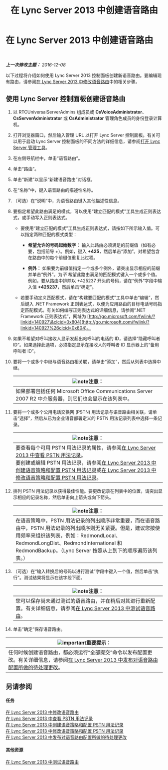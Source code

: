 ﻿---
title: 在 Lync Server 2013 中创建语音路由
TOCTitle: 在 Lync Server 2013 中创建语音路由
ms:assetid: d189057d-cc9d-4622-9d10-f5385d703faf
ms:mtpsurl: https://technet.microsoft.com/zh-cn/library/Gg398898(v=OCS.15)
ms:contentKeyID: 49314319
ms.date: 12/10/2016
mtps_version: v=OCS.15
ms.translationtype: HT
---

# 在 Lync Server 2013 中创建语音路由

 

_**上一次修改主题：** 2016-12-08_

以下过程将介绍如何使用 Lync Server 2013 控制面板创建新语音路由。要编辑现有路由，请参阅[在 Lync Server 2013 中修改语音路由](lync-server-2013-modify-a-voice-route.md)中的相关步骤。

## 使用 Lync Server 控制面板创建语音路由

1.  以 RTCUniversalServerAdmins 组成员或 **CsVoiceAdministrator**、**CsServerAdministrator** 或 **CsAdministrator** 管理角色成员的身份登录计算机。

2.  打开浏览器窗口，然后输入管理 URL 以打开 Lync Server 控制面板。有关可以用于启动 Lync Server 控制面板的不同方法的详细信息，请参阅[打开 Lync Server 管理工具](lync-server-2013-open-lync-server-administrative-tools.md)。

3.  在左侧导航栏中，单击“语音路由”。

4.  单击“路由”。

5.  单击“新建”以显示“新建语音路由”对话框。

6.  在“名称”中，键入语音路由的描述性名称。

7.  （可选）在“说明”中，为语音路由键入其他描述性信息。

8.  要指定希望此路由满足的模式，可以使用“建立匹配的模式”工具生成正则表达式，或手动写入正则表达式。
    
      - 要使用“建立匹配的模式”工具生成正则表达式，请按如下所示输入值。可以指定两种匹配的模式类型：
        
          - **希望允许的号码起始数字：** 输入此路由必须满足的前缀值（如有必要，包括前导 +）。例如，键入 **+425**，然后单击“添加”。对希望包含在路由中的每个前缀值重复此过程。
        
          - **例外：** 如果要为前缀值指定一个或多个例外，请突出显示相应的前缀并单击“例外”。为*不* 希望此路由满足的匹配模式键入一个或多个值。例如，要从路由中排除以 +425237 开头的号码，请在“例外”字段中输入值 **+425237**，然后单击“确定”。
    
      - 若要手动定义匹配模式，请在“构建要匹配的模式”工具中单击“编辑”，然后键入 .NET Framework 正则表达式，以便为应用路由的目标电话号码指定匹配模式。有关如何编写正则表达式的详细信息，请参阅“.NET Framework 正则表达式”，网址为 [http://go.microsoft.com/fwlink/?linkid=140927\&clcid=0x804](http://go.microsoft.com/fwlink/?linkid=140927%26clcid=0x804)。

9.  如果不希望对呼叫接收人显示发起出站呼叫的电话的 ID，请选择“隐藏呼叫者 ID”。如果选择此选项，必须指定显示在接收人的呼叫者 ID 显示器上的“备用呼叫者 ID”。

10. 要将一个或多个中继与语音路由相关联，请单击“添加”，然后从列表中选择中继。
    
    <table>
    <thead>
    <tr class="header">
    <th><img src="images/Dn783119.note(OCS.15).gif" title="note" alt="note" />注意：</th>
    </tr>
    </thead>
    <tbody>
    <tr class="odd">
    <td>如果部署包括任何 Microsoft Office Communications Server 2007 R2 中介服务器，则它们也会显示在该列表中。</td>
    </tr>
    </tbody>
    </table>


11. 要将一个或多个公用电话交换网 (PSTN) 用法记录与语音路由相关联，请单击“选择”，然后从已为企业语音部署定义的 PSTN 用法记录列表中选择一条记录。
    
    <table>
    <thead>
    <tr class="header">
    <th><img src="images/Dn783119.note(OCS.15).gif" title="note" alt="note" />注意：</th>
    </tr>
    </thead>
    <tbody>
    <tr class="odd">
    <td>要查看每个可用 PSTN 用法记录的属性，请参阅<a href="lync-server-2013-view-pstn-usage-records.md">在 Lync Server 2013 中查看 PSTN 用法记录</a>。<br />
    要创建或编辑 PSTN 用法记录，请参阅<a href="lync-server-2013-create-a-voice-policy-and-configure-pstn-usage-records.md">在 Lync Server 2013 中创建语音策略和配置 PSTN 用法记录</a>或<a href="lync-server-2013-modify-a-voice-policy-and-configure-pstn-usage-records.md">在 Lync Server 2013 中修改语音策略和配置 PSTN 用法记录</a>。</td>
    </tr>
    </tbody>
    </table>


12. 排列 PSTN 用法记录以获得最佳性能。要更改记录在列表中的位置，请突出显示相应的记录名称，然后单击向上箭头或向下箭头。
    
    <table>
    <thead>
    <tr class="header">
    <th><img src="images/Dn783119.note(OCS.15).gif" title="note" alt="note" />注意：</th>
    </tr>
    </thead>
    <tbody>
    <tr class="odd">
    <td>在语音策略中，PSTN 用法记录的列出顺序非常重要，而在语音路由中，PSTN 用法记录的列出顺序则无关紧要。但是，建议您按使用频率来组织该列表，例如：RedmondLocal、RedmondLongDist、RedmondInternational 和 RedmondBackup。（Lync Server 按照从上到下的顺序遍历该列表。）</td>
    </tr>
    </tbody>
    </table>


13. （可选）在“输入转换后的号码以进行测试”字段中键入一个值，然后单击“执行”。测试结果将显示在该字段下面。
    
    <table>
    <thead>
    <tr class="header">
    <th><img src="images/Dn783119.note(OCS.15).gif" title="note" alt="note" />注意：</th>
    </tr>
    </thead>
    <tbody>
    <tr class="odd">
    <td>您可以保存尚未通过测试的语音路由，并在稍后对其进行重新配置。有关详细信息，请参阅<a href="lync-server-2013-test-voice-routing.md">在 Lync Server 2013 中测试语音路由</a>。</td>
    </tr>
    </tbody>
    </table>


14. 单击“确定”保存语音路由。

<table>
<thead>
<tr class="header">
<th><img src="images/Gg398794.important(OCS.15).gif" title="important" alt="important" />重要提示：</th>
</tr>
</thead>
<tbody>
<tr class="odd">
<td>任何时候创建语音路由，都必须运行“全部提交”命令以发布配置更改。有关详细信息，请参阅<a href="lync-server-2013-publish-pending-changes-to-the-voice-routing-configuration.md">在 Lync Server 2013 中发布对语音路由配置所做的待处理更改</a>。</td>
</tr>
</tbody>
</table>


## 另请参阅

#### 任务

[在 Lync Server 2013 中修改语音路由](lync-server-2013-modify-a-voice-route.md)  
[在 Lync Server 2013 中查看 PSTN 用法记录](lync-server-2013-view-pstn-usage-records.md)  
[在 Lync Server 2013 中创建语音策略和配置 PSTN 用法记录](lync-server-2013-create-a-voice-policy-and-configure-pstn-usage-records.md)  
[在 Lync Server 2013 中修改语音策略和配置 PSTN 用法记录](lync-server-2013-modify-a-voice-policy-and-configure-pstn-usage-records.md)  
[在 Lync Server 2013 中发布对语音路由配置所做的待处理更改](lync-server-2013-publish-pending-changes-to-the-voice-routing-configuration.md)  

#### 其他资源

[在 Lync Server 2013 中测试语音路由](lync-server-2013-test-voice-routing.md)

